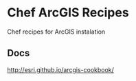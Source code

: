 # Chef ArcGIS Recipes

Chef recipes for ArcGIS instalation

## Docs

http://esri.github.io/arcgis-cookbook/